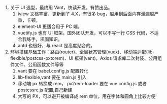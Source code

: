 1. 关于 UI 选型，最终用 Vant，快读开发，有赞出品。
   1. iview 文档丰富，更新到了 4.X，有很多 bug，越用到后面内存泄漏越严重，卡顿。
   2. element-UI 更适合用于 PC 端。
   3. vuetify.js 也有 UI 框架，国外团队开发，可以不写一行 CSS 代码，不适合我练手，巩固知识。
   4. antd 也很好，与 react 是高度贴合的。
2. 环境搭建基础工作：路由(router)、全局状态管理(vuex)、移动端适配(lib-flexible/postcss-pxtorem)、UI 框架(vant)，Axios 请求库二次封装、公用组件文件、公用函数文件等等
   1. vant 要在 babel.config.js 配置转化
   2. lib-flexible,vant 要在 main.js 引入
   3. 移动端 px 转换成 rem， px2rem-loader 要在 vue.config.js 或者 postcssrc.js 配置,自己新建
   4. 大写的 PX，可以避开被编译成 rem 单位，用在字体和圆角上比较方便

